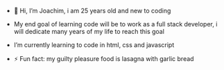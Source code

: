 - 👋 Hi, I’m Joachim, i am 25 years old and new to coding
- My end goal of learning code will be to work as a full stack developer, i will dedicate many years of my life to reach this goal
- I’m currently learning to code in html, css and javascript
  
- ⚡ Fun fact: my guilty pleasure food is lasagna with garlic bread

<!---
Dontosquare/Dontosquare is a ✨ special ✨ repository because its `README.md` (this file) appears on your GitHub profile.
You can click the Preview link to take a look at your changes.
--->
